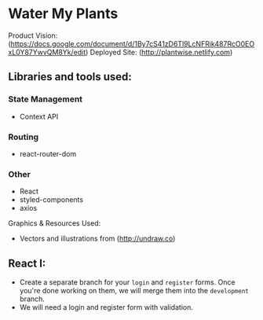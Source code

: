 # Water My Plants
Product Vision: (https://docs.google.com/document/d/1By7cS41zD6Tl9LcNFRik487RcO0EOxL0Y87YwvQM8Yk/edit)
Deployed Site: (http://plantwise.netlify.com)

## Libraries and tools used:

### State Management
* Context API

### Routing
* react-router-dom

### Other
* React
* styled-components
* axios

Graphics & Resources Used:
* Vectors and illustrations from (http://undraw.co)


## React I:
* Create a separate branch for your `login` and `register` forms. Once you're done working on them, we will merge them into the `development` branch.
* We will need a login and register form with validation.
